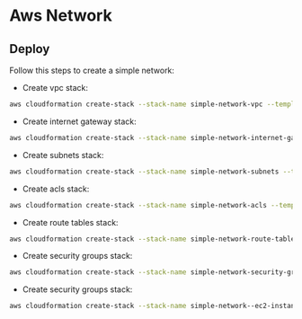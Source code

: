 # Aws Network

## Deploy
Follow this steps to create a simple network:

- Create vpc stack:
```bash
aws cloudformation create-stack --stack-name simple-network-vpc --template-body file://$(pwd)/vpc.yaml
```
- Create internet gateway stack:
```bash
aws cloudformation create-stack --stack-name simple-network-internet-gateway --template-body file://$(pwd)/internet-gateway.yaml
```

- Create subnets stack:
```bash
aws cloudformation create-stack --stack-name simple-network-subnets --template-body file://$(pwd)/subnets.yaml
```

- Create acls stack:
```bash
aws cloudformation create-stack --stack-name simple-network-acls --template-body file://$(pwd)/acls.yaml
```

- Create route tables stack:
```bash
aws cloudformation create-stack --stack-name simple-network-route-tables --template-body file://$(pwd)/route-tables.yaml
```

- Create security groups stack:
```bash
aws cloudformation create-stack --stack-name simple-network-security-groups --template-body file://$(pwd)/security-groups.yaml
```

- Create security groups stack:
```bash
aws cloudformation create-stack --stack-name simple-network--ec2-instances --template-body file://$(pwd)/ec2-instances.yaml
```